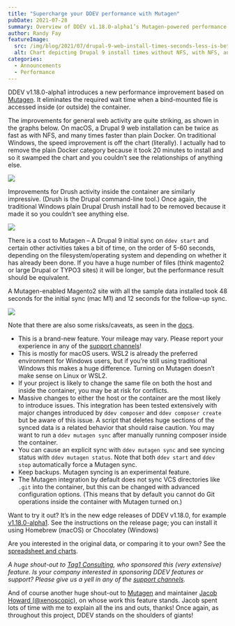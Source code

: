 ```yaml
---
title: "Supercharge your DDEV performance with Mutagen"
pubDate: 2021-07-28
summary: Overview of DDEV v1.18.0-alpha1’s Mutagen-powered performance boost.
author: Randy Fay
featureImage:
  src: /img/blog/2021/07/drupal-9-web-install-times-seconds-less-is-better.png
  alt: Chart depicting Drupal 9 install times without NFS, with NFS, and with Mutagen on macOS, Windows, and Linux
categories:
  - Announcements
  - Performance
---
```


DDEV v1.18.0-alpha1 introduces a new performance improvement based on [Mutagen](https://mutagen.io). It eliminates the required wait time when a bind-mounted file is accessed inside (or outside) the container.

The improvements for general web activity are quite striking, as shown in the graphs below. On macOS, a Drupal 9 web installation can be twice as fast as with NFS, and many times faster than plain Docker. On traditional Windows, the speed improvement is off the chart (literally). I actually had to remove the plain Docker category because it took 20 minutes to install and so it swamped the chart and you couldn’t see the relationships of anything else.

![](/img/blog/2021/07/drupal-9-web-install-times-seconds-less-is-better.png)

Improvements for Drush activity inside the container are similarly impressive. (Drush is the Drupal command-line tool.) Once again, the traditional Windows plain Drupal Drush install had to be removed because it made it so you couldn’t see anything else.

![](/img/blog/2021/07/drupal-9-drush-install-times-seconds-less-is-better.png)

There is a cost to Mutagen – A Drupal 9 initial sync on `ddev start` and certain other activities takes a bit of time, on the order of 5-60 seconds, depending on the filesystem/operating system and depending on whether it has already been done. If you have a huge number of files (think magento2 or large Drupal or TYPO3 sites) it will be longer, but the performance result should be equivalent.

A Mutagen-enabled Magento2 site with all the sample data installed took 48 seconds for the initial sync (mac M1) and 12 seconds for the follow-up sync.

![](/img/blog/2021/07/drupal-9-mutagen-sync-time-seconds.png)

Note that there are also some risks/caveats, as seen in the [docs](https://docs.ddev.com/en/stable/users/performance/#using-mutagen).

- This is a brand-new feature. Your mileage may vary. Please report your experience in any of the [support channels](https://docs.ddev.com/en/stable/users/support/)!
- This is mostly for macOS users. WSL2 is already the preferred environment for Windows users, but if you’re still using traditional Windows this makes a huge difference. Turning on Mutagen doesn’t make sense on Linux or WSL2.
- If your project is likely to change the same file on both the host and inside the container, you may be at risk for conflicts.
- Massive changes to either the host or the container are the most likely to introduce issues. This integration has been tested extensively with major changes introduced by `ddev composer` and `ddev composer create` but be aware of this issue. A script that deletes huge sections of the synced data is a related behavior that should raise caution. You may want to run a `ddev mutagen sync` after manually running composer inside the container.
- You can cause an explicit sync with `ddev mutagen sync` and see syncing status with `ddev mutagen status`. Note that both `ddev start` and `ddev stop` automatically force a Mutagen sync.
- Keep backups. Mutagen syncing is an experimental feature.
- The Mutagen integration by default does not sync VCS directories like `.git` into the container, but this can be changed with advanced configuration options. (This means that by default you cannot do Git operations inside the container with Mutagen turned on.)

Want to try it out? It’s in the new edge releases of DDEV v1.18.0, for example [v1.18.0-alpha1](https://github.com/ddev/ddev/releases/tag/v1.18.0-alpha1). See the instructions on the release page; you can install it using Homebrew (macOS) or Chocolatey (Windows)

Are you interested in the original data, or comparing it to your own? See the [spreadsheet and charts](https://docs.google.com/spreadsheets/d/16WaJGYQkFiYKuvBregwM-2XF-CxF77diOEnLWZR7EIM/edit?usp=sharing).

_A huge shout-out to [Tag1 Consulting](https://tag1.com), who sponsored this (very extensive) feature. Is your company interested in sponsoring DDEV features or support? Please give us a yell in any of the [support channels](https://docs.ddev.com/en/stable/users/support/)._

And of course another huge shout-out to [Mutagen](https://mutagen.io) and maintainer [Jacob Howard (@xenoscopic)](https://github.com/xenoscopic), on whose work this feature stands. Jacob spent lots of time with me to explain all the ins and outs, thanks! Once again, as throughout this project, DDEV stands on the shoulders of giants!
